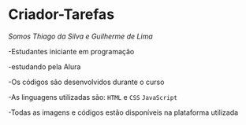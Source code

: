 # Criador-Tarefas

*Somos  Thiago da Silva e Guilherme de Lima*

-Estudantes iniciante em programação

-estudando pela Alura

-Os códigos são desenvolvidos durante o curso

-As linguagens utilizadas são: `HTML` e `CSS` `JavaScript`

-Todas as imagens e códigos estão disponíveis na plataforma utilizada
